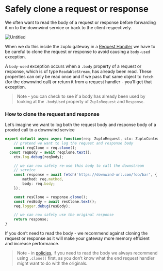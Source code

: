 # Safely clone a request or response

We often want to read the body of a request or response before forwarding it on
to the downwind service or back to the client respectively.

![Untitled](/media/guides/Untitled.png)

When we do this inside the zuplo gateway in a
[Request Handler](https://www.notion.so/The-Request-Handler-fedb704e544d4c9b8247457b514c6294)
we have to be careful to clone the request or response to avoid causing a
`body-used` exception.

A `body-used` exception occurs when a `.body` property of a request or response,
which is of type `ReadableStream`, has already been read. These properties can
only be read once and if we pass that same object to `fetch` (for the downwind
call) or return it from a request handler - you’ll get that exception.

> Note - you can check to see if a body has already been used by looking at the
> `.bodyUsed` property of `ZuploRequest` and `Response`.

### How to clone the request and response

Let’s imagine we want to log both the request body and response body of a
proxied call to a downwind service

```ts
export default async async function(req: ZuploRequest, ctx: ZuploContext) {
	// pretend we want to log the request and response body
	const reqClone = req.clone();
  const reqBody = await reqClone.text();
	ctx.log.debug(reqBody);

	// we can now safely re-use this body to call the downstream
	// service
	const response = await fetch('https://downwind-url.com/foo/bar', {
		method: req.method,
		body: req.body;
	});

	const resClone = response.clone();
	const resBody = await resClone.text();
	req.logger.debug(resBody);

	// we can now safely use the original response
	return response;
}
```

If you don’t need to read the body - we recommend against cloning the request or
response as it will make your gateway more memory efficient and increase
performance.

> Note - in [policies](/articles/policies), if you need to read the body we
> always recommend using `.clone()` first, as you don’t know what the end
> request handler might want to do with the originals.
